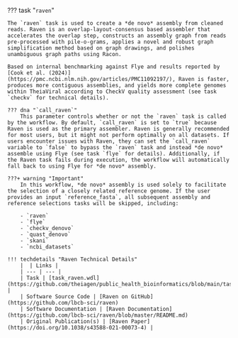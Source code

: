??? task "`raven`"

    The `raven` task is used to create a *de novo* assembly from cleaned reads. Raven is an overlap-layout-consensus based assembler that accelerates the overlap step, constructs an assembly graph from reads pre-processed with pile-o-grams, applies a novel and robust graph simplification method based on graph drawings, and polishes unambiguous graph paths using Racon. 

<!-- if: theiaviral -->
    Based on internal benchmarking against Flye and results reported by [Cook et al. (2024)](https://pmc.ncbi.nlm.nih.gov/articles/PMC11092197/), Raven is faster, produces more contiguous assemblies, and yields more complete genomes within TheiaViral according to CheckV quality assessment (see task `checkv` for technical details).

    ??? dna "`call_raven`"
        This parameter controls whether or not the `raven` task is called by the workflow. By default, `call_raven` is set to `true` because Raven is used as the primary assembler. Raven is generally recommended for most users, but it might not perform optimally on all datasets. If users encounter issues with Raven, they can set the `call_raven` variable to `false` to bypass the `raven` task and instead *de novo* assemble using Flye (see task `flye` for details). Additionally, if the Raven task fails during execution, the workflow will automatically fall back to using Flye for *de novo* assembly.

    ???+ warning "Important"
        In this workflow, *de novo* assembly is used solely to facilitate the selection of a closely related reference genome. If the user provides an input `reference_fasta`, all subsequent assembly and reference selections tasks will be skipped, including:

        - `raven`
        - `flye`
        - `checkv_denovo`
        - `quast_denovo`
        - `skani`
        - `ncbi_datasets`
<!-- endif -->

    !!! techdetails "Raven Technical Details"
        |  | Links |
        | --- | --- |
        | Task | [task_raven.wdl](https://github.com/theiagen/public_health_bioinformatics/blob/main/tasks/assembly/task_raven.wdl) |
        | Software Source Code | [Raven on GitHub](https://github.com/lbcb-sci/raven)
        | Software Documentation | [Raven Documentation](https://github.com/lbcb-sci/raven/blob/master/README.md)
        | Original Publication(s) | [Raven Paper](https://doi.org/10.1038/s43588-021-00073-4) |